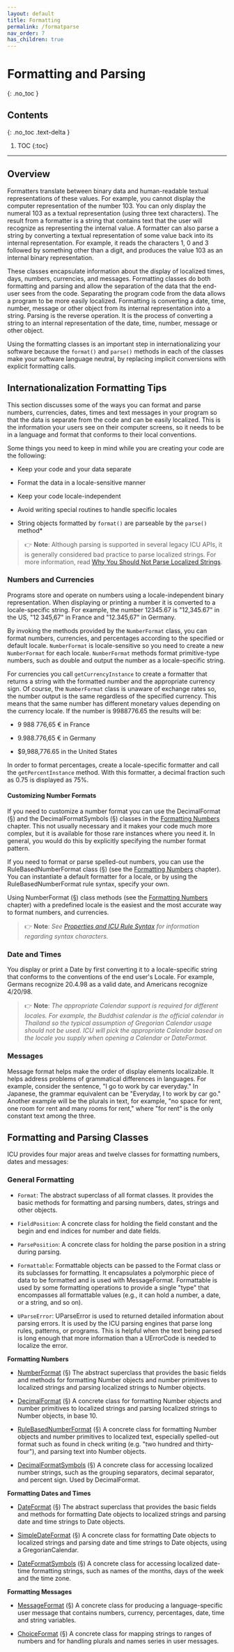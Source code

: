 ```yaml
---
layout: default
title: Formatting
permalink: /formatparse
nav_order: 7
has_children: true
---
```

<!--
© 2020 and later: Unicode, Inc. and others.
License & terms of use: http://www.unicode.org/copyright.html
-->

# Formatting and Parsing
{: .no_toc }

## Contents
{: .no_toc .text-delta }

1. TOC
{:toc}

---

## Overview

Formatters translate between binary data and human-readable textual
representations of these values. For example, you cannot display the computer
representation of the number 103. You can only display the numeral 103 as a
textual representation (using three text characters). The result from a
formatter is a string that contains text that the user will recognize as
representing the internal value. A formatter can also parse a string by
converting a textual representation of some value back into its internal
representation. For example, it reads the characters 1, 0 and 3 followed by
something other than a digit, and produces the value 103 as an internal binary
representation.

These classes encapsulate information about the display of localized times,
days, numbers, currencies, and messages. Formatting classes do both formatting
and parsing and allow the separation of the data that the end-user sees from the
code. Separating the program code from the data allows a program to be more
easily localized. Formatting is converting a date, time, number, message or
other object from its internal representation into a string. Parsing is the
reverse operation. It is the process of converting a string to an internal
representation of the date, time, number, message or other object.

Using the formatting classes is an important step in internationalizing your
software because the `format()` and `parse()` methods in each of the classes make
your software language neutral, by replacing implicit conversions with explicit
formatting calls.

## Internationalization Formatting Tips

This section discusses some of the ways you can format and parse numbers,
currencies, dates, times and text messages in your program so that the data is
separate from the code and can be easily localized. This is the information your
users see on their computer screens, so it needs to be in a language and format
that conforms to their local conventions.

Some things you need to keep in mind while you are creating your code are the
following:

*   Keep your code and your data separate

*   Format the data in a locale-sensitive manner

*   Keep your code locale-independent

*   Avoid writing special routines to handle specific locales

*   String objects formatted by `format()` are parseable by the `parse()` method\*

> :point_right: **Note**: Although parsing is supported in several legacy ICU APIs,
it is generally considered bad practice to parse localized strings.
For more information, read [Why You Should Not Parse
Localized Strings](https://blog.sffc.xyz/post/190943794505/why-you-should-not-parse-localized-strings).

### Numbers and Currencies

Programs store and operate on numbers using a locale-independent binary
representation. When displaying or printing a number it is converted to a
locale-specific string. For example, the number 12345.67 is "12,345.67" in the
US, "12 345,67" in France and "12.345,67" in Germany.

By invoking the methods provided by the `NumberFormat` class, you can format
numbers, currencies, and percentages according to the specified or default
locale. `NumberFormat` is locale-sensitive so you need to create a new
`NumberFormat` for each locale. `NumberFormat` methods format primitive-type
numbers, such as double and output the number as a locale-specific string.

For currencies you call `getCurrencyInstance` to create a formatter that returns a
string with the formatted number and the appropriate currency sign. Of course,
the `NumberFormat` class is unaware of exchange rates so, the number output is the
same regardless of the specified currency. This means that the same number has
different monetary values depending on the currency locale. If the number is
9988776.65 the results will be:

*   9 988 776,65 € in France

*   9.988.776,65 € in Germany

*   $9,988,776.65 in the United States

In order to format percentages, create a locale-specific formatter and call the
`getPercentInstance` method. With this formatter, a decimal fraction such as 0.75
is displayed as 75%.

#### Customizing Number Formats

If you need to customize a number format you can use the DecimalFormat (§) and
the DecimalFormatSymbols (§) classes in the [Formatting
Numbers](formatparse/numbers/index.md) chapter. This not usually necessary and
it makes your code much more complex, but it is available for those rare
instances where you need it. In general, you would do this by explicitly
specifying the number format pattern.

If you need to format or parse spelled-out numbers, you can use the
RuleBasedNumberFormat class (§) (see the [Formatting
Numbers](formatparse/numbers/index.md) chapter). You can instantiate a default
formatter for a locale, or by using the RuleBasedNumberFormat rule syntax,
specify your own.

Using NumberFormat (§) class methods (see the [Formatting
Numbers](formatparse/numbers/index.md) chapter) with a predefined locale is the
easiest and the most accurate way to format numbers, and currencies.

> :point_right: **Note**: *See [Properties and ICU Rule Syntax](strings/properties.md) for
information regarding syntax characters.*

### Date and Times

You display or print a Date by first converting it to a locale-specific string
that conforms to the conventions of the end user's Locale. For example, Germans
recognize 20.4.98 as a valid date, and Americans recognize 4/20/98.

> :point_right: **Note**: *The appropriate Calendar support is required for different locales. For
example, the Buddhist calendar is the official calendar in Thailand so the
typical assumption of Gregorian Calendar usage should not be used. ICU will pick
the appropriate Calendar based on the locale you supply when opening a Calendar
or DateFormat.*

### Messages

Message format helps make the order of display elements localizable. It helps
address problems of grammatical differences in languages. For example, consider
the sentence, "I go to work by car everyday." In Japanese, the grammar
equivalent can be "Everyday, I to work by car go." Another example will be the
plurals in text, for example, "no space for rent, one room for rent and many
rooms for rent," where "for rent" is the only constant text among the three.

## Formatting and Parsing Classes

ICU provides four major areas and twelve classes for formatting numbers, dates
and messages:

### General Formatting

*   `Format`:
    The abstract superclass of all format classes. It provides the basic methods
    for formatting and parsing numbers, dates, strings and other objects.

*   `FieldPosition`:
    A concrete class for holding the field constant and the begin and end
    indices for number and date fields.

*   `ParsePosition`:
    A concrete class for holding the parse position in a string during parsing.

*   `Formattable`:
    Formattable objects can be passed to the Format class or its subclasses for
    formatting. It encapsulates a polymorphic piece of data to be formatted and
    is used with MessageFormat. Formattable is used by some formatting
    operations to provide a single "type" that encompasses all formattable
    values (e.g., it can hold a number, a date, or a string, and so on).

*   `UParseError`:
    UParseError is used to returned detailed information about parsing errors.
    It is used by the ICU parsing engines that parse long rules, patterns, or
    programs. This is helpful when the text being parsed is long enough that
    more information than a UErrorCode is needed to localize the error.

**Formatting Numbers**

*   [NumberFormat](formatparse/numbers/index.md) (§)
    The abstract superclass that provides the basic fields and methods for
    formatting Number objects and number primitives to localized strings and
    parsing localized strings to Number objects.

*   [DecimalFormat](formatparse/numbers/index.md) (§)
    A concrete class for formatting Number objects and number primitives to
    localized strings and parsing localized strings to Number objects, in base
    10.

*   [RuleBasedNumberFormat](formatparse/numbers/index.md) (§)
    A concrete class for formatting Number objects and number primitives to
    localized text, especially spelled-out format such as found in check writing
    (e.g. "two hundred and thirty-four"), and parsing text into Number objects.

*   [DecimalFormatSymbols](formatparse/numbers/index.md) (§)
    A concrete class for accessing localized number strings, such as the
    grouping separators, decimal separator, and percent sign. Used by
    DecimalFormat.

**Formatting Dates and Times**

*   [DateFormat](formatparse/datetime/index.md) (§)
    The abstract superclass that provides the basic fields and methods for
    formatting Date objects to localized strings and parsing date and time
    strings to Date objects.

*   [SimpleDateFormat](formatparse/datetime/index.md) (§)
    A concrete class for formatting Date objects to localized strings and
    parsing date and time strings to Date objects, using a GregorianCalendar.

*   [DateFormatSymbols](formatparse/datetime/index.md) (§)
    A concrete class for accessing localized date-time formatting strings, such
    as names of the months, days of the week and the time zone.

**Formatting Messages**

*   [MessageFormat](formatparse/messages/index.md) (§)
    A concrete class for producing a language-specific user message that
    contains numbers, currency, percentages, date, time and string variables.

*   [ChoiceFormat](formatparse/messages/index.md) (§)
    A concrete class for mapping strings to ranges of numbers and for handling
    plurals and names series in user messages.
